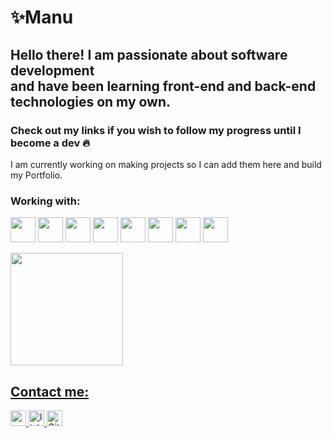 # ✨Manu
## Hello there! I am passionate about software development <br> and have been learning front-end and back-end technologies on my own. 
### Check out my links if you wish to follow my progress until I become a dev 🔥
<p>I am currently working on making projects so I can add them here and build my Portfolio.</p>
<h3>Working with:</h3>
<p>
<img src="https://cdn.jsdelivr.net/gh/devicons/devicon@latest/icons/javascript/javascript-plain.svg" width="40" height="40"/>
<img src="https://cdn.jsdelivr.net/gh/devicons/devicon@latest/icons/php/php-original.svg" width="40" height="40"/>
<img src="https://cdn.jsdelivr.net/gh/devicons/devicon@latest/icons/vuejs/vuejs-original-wordmark.svg" width="40" height="40"/>
<img src="https://cdn.jsdelivr.net/gh/devicons/devicon@latest/icons/azuresqldatabase/azuresqldatabase-original.svg" width="40" height="40" />
<img src="https://cdn.jsdelivr.net/gh/devicons/devicon@latest/icons/laravel/laravel-original-wordmark.svg" width="40" height="40"/>
<img src="https://cdn.jsdelivr.net/gh/devicons/devicon@latest/icons/docker/docker-original-wordmark.svg" width="40" height="40"/>
<img src="https://cdn.jsdelivr.net/gh/devicons/devicon@latest/icons/yii/yii-original-wordmark.svg" width="40" height="40"/>
<img src="https://cdn.jsdelivr.net/gh/devicons/devicon@latest/icons/openapi/openapi-original-wordmark.svg" width="40" height="40"/>
</p> 

<a href="https://github.com/mapachrod">
<img loading="lazy" height="180em" src="https://github-readme-stats.vercel.app/api/top-langs/?username=mapachrod&layout=compact&langs_count=7&theme=dracula"/>
<div>
          
<h2>Contact me:</h2>
<a href="mailto: emmanuelpachrod@gmail.com"><img alt="gmail link" height="25" src="https://img.shields.io/badge/Gmail-D14836?style=for-the-badge&logo=gmail&logoColor=white" />
<a href="https://www.linkedin.com/in/emmanuelprodrigues/"><img alt="linkedin link" height="25" src="https://img.shields.io/badge/LinkedIn-0077B5?style=for-the-badge&logo=linkedin&logoColor=white" />
<a href="https://gitlab.com/mapachrod"><img alt="Gitlab link" height="25" src="https://img.shields.io/badge/GitLab-330F63?style=for-the-badge&logo=gitlab&logoColor=white" />
</div>
          



<!--
**mapachrod/mapachrod** is a ✨ _special_ ✨ repository because its `README.md` (this file) appears on your GitHub profile.

Here are some ideas to get you started:

- 🔭 I’m currently working on ...
- 🌱 I’m currently learning PHP
- 👯 I’m looking to collaborate on ...
- 🤔 I’m looking for help with ...
- 💬 Ask me about ...
- 📫 How to reach me: ...
- 😄 Pronouns: ...
- ⚡ Fun fact: ...
-->
